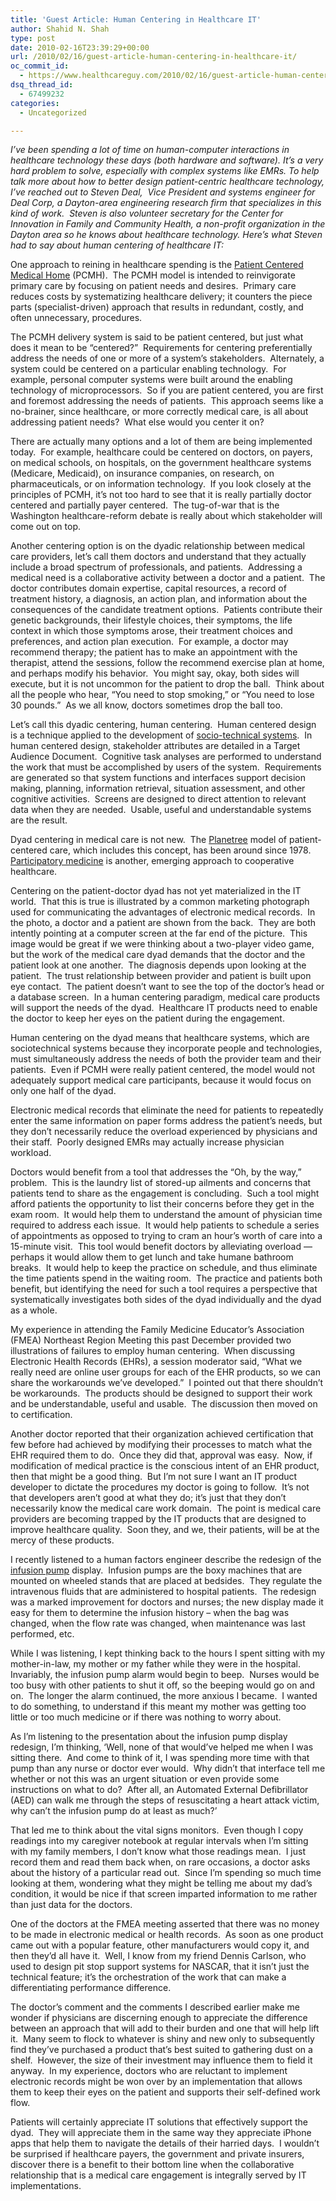 ```yaml
---
title: 'Guest Article: Human Centering in Healthcare IT'
author: Shahid N. Shah
type: post
date: 2010-02-16T23:39:29+00:00
url: /2010/02/16/guest-article-human-centering-in-healthcare-it/
oc_commit_id:
  - https://www.healthcareguy.com/2010/02/16/guest-article-human-centering-in-healthcare-it/1478770547
dsq_thread_id:
  - 67499232
categories:
  - Uncategorized

---
```

_I&#8217;ve been spending a lot of time on human-computer interactions in healthcare technology these days (both hardware and software). It&#8217;s a very hard problem to solve, especially with complex systems like EMRs. To help talk more about how to better design patient-centric healthcare technology, I&#8217;ve reached out to Steven Deal,  Vice President and systems engineer for Deal Corp, a Dayton-area engineering research firm that specializes in this kind of work.  Steven is also volunteer secretary for the Center for Innovation in Family and Community Health, a non-profit organization in the Dayton area so he knows about healthcare technology. Here&#8217;s what Steven had to say about human centering of healthcare IT:_

One approach to reining in healthcare spending is the [Patient Centered Medical Home][1] (PCMH).  The PCMH model is intended to reinvigorate primary care by focusing on patient needs and desires.  Primary care reduces costs by systematizing healthcare delivery; it counters the piece parts (specialist-driven) approach that results in redundant, costly, and often unnecessary, procedures.

The PCMH delivery system is said to be patient centered, but just what does it mean to be “centered?”  Requirements for centering preferentially address the needs of one or more of a system’s stakeholders.  Alternately, a system could be centered on a particular enabling technology.  For example, personal computer systems were built around the enabling technology of microprocessors.  So if you are patient centered, you are first and foremost addressing the needs of patients.  This approach seems like a no-brainer, since healthcare, or more correctly medical care, is all about addressing patient needs?  What else would you center it on?

There are actually many options and a lot of them are being implemented today.  For example, healthcare could be centered on doctors, on payers, on medical schools, on hospitals, on the government healthcare systems (Medicare, Medicaid), on insurance companies, on research, on pharmaceuticals, or on information technology.  If you look closely at the principles of PCMH, it’s not too hard to see that it is really partially doctor centered and partially payer centered.  The tug-of-war that is the Washington healthcare-reform debate is really about which stakeholder will come out on top.
  
<!--more-->


  
Another centering option is on the dyadic relationship between medical care providers, let’s call them doctors and understand that they actually include a broad spectrum of professionals, and patients.  Addressing a medical need is a collaborative activity between a doctor and a patient.  The doctor contributes domain expertise, capital resources, a record of treatment history, a diagnosis, an action plan, and information about the consequences of the candidate treatment options.  Patients contribute their genetic backgrounds, their lifestyle choices, their symptoms, the life context in which those symptoms arose, their treatment choices and preferences, and action plan execution.  For example, a doctor may recommend therapy; the patient has to make an appointment with the therapist, attend the sessions, follow the recommend exercise plan at home, and perhaps modify his behavior.  You might say, okay, both sides will execute, but it is not uncommon for the patient to drop the ball.  Think about all the people who hear, “You need to stop smoking,” or “You need to lose 30 pounds.”  As we all know, doctors sometimes drop the ball too.

Let’s call this dyadic centering, human centering.  Human centered design is a technique applied to the development of [socio-technical systems][2].  In human centered design, stakeholder attributes are detailed in a Target Audience Document.  Cognitive task analyses are performed to understand the work that must be accomplished by users of the system.  Requirements are generated so that system functions and interfaces support decision making, planning, information retrieval, situation assessment, and other cognitive activities.  Screens are designed to direct attention to relevant data when they are needed.  Usable, useful and understandable systems are the result.

Dyad centering in medical care is not new.  The [Planetree][3] model of patient-centered care, which includes this concept, has been around since 1978.  [Participatory medicine][4] is another, emerging approach to cooperative healthcare.

Centering on the patient-doctor dyad has not yet materialized in the IT world.  That this is true is illustrated by a common marketing photograph used for communicating the advantages of electronic medical records.  In the photo, a doctor and a patient are shown from the back.  They are both intently pointing at a computer screen at the far end of the picture.  This image would be great if we were thinking about a two-player video game, but the work of the medical care dyad demands that the doctor and the patient look at one another.  The diagnosis depends upon looking at the patient.  The trust relationship between provider and patient is built upon eye contact.  The patient doesn’t want to see the top of the doctor’s head or a database screen.  In a human centering paradigm, medical care products will support the needs of the dyad.  Healthcare IT products need to enable the doctor to keep her eyes on the patient during the engagement.

Human centering on the dyad means that healthcare systems, which are sociotechnical systems because they incorporate people and technologies, must simultaneously address the needs of both the provider team and their patients.  Even if PCMH were really patient centered, the model would not adequately support medical care participants, because it would focus on only one half of the dyad.

Electronic medical records that eliminate the need for patients to repeatedly enter the same information on paper forms address the patient’s needs, but they don’t necessarily reduce the overload experienced by physicians and their staff.  Poorly designed EMRs may actually increase physician workload.

Doctors would benefit from a tool that addresses the “Oh, by the way,” problem.  This is the laundry list of stored-up ailments and concerns that patients tend to share as the engagement is concluding.  Such a tool might afford patients the opportunity to list their concerns before they get in the exam room.  It would help them to understand the amount of physician time required to address each issue.  It would help patients to schedule a series of appointments as opposed to trying to cram an hour’s worth of care into a 15-minute visit.  This tool would benefit doctors by alleviating overload &#8212; perhaps it would allow them to get lunch and take humane bathroom breaks.  It would help to keep the practice on schedule, and thus eliminate the time patients spend in the waiting room.  The practice and patients both benefit, but identifying the need for such a tool requires a perspective that systematically investigates both sides of the dyad individually and the dyad as a whole.

My experience in attending the Family Medicine Educator’s Association (FMEA) Northeast Region Meeting this past December provided two illustrations of failures to employ human centering.  When discussing Electronic Health Records (EHRs), a session moderator said, “What we really need are online user groups for each of the EHR products, so we can share the workarounds we’ve developed.”  I pointed out that there shouldn’t be workarounds.  The products should be designed to support their work and be understandable, useful and usable.  The discussion then moved on to certification.

Another doctor reported that their organization achieved certification that few before had achieved by modifying their processes to match what the EHR required them to do.  Once they did that, approval was easy.  Now, if modification of medical practice is the conscious intent of an EHR product, then that might be a good thing.  But I’m not sure I want an IT product developer to dictate the procedures my doctor is going to follow.  It’s not that developers aren’t good at what they do; it’s just that they don’t necessarily know the medical care work domain.  The point is medical care providers are becoming trapped by the IT products that are designed to improve healthcare quality.  Soon they, and we, their patients, will be at the mercy of these products.

I recently listened to a human factors engineer describe the redesign of the [infusion pump][5] display.  Infusion pumps are the boxy machines that are mounted on wheeled stands that are placed at bedsides.  They regulate the intravenous fluids that are administered to hospital patients.  The redesign was a marked improvement for doctors and nurses; the new display made it easy for them to determine the infusion history – when the bag was changed, when the flow rate was changed, when maintenance was last performed, etc.

While I was listening, I kept thinking back to the hours I spent sitting with my mother-in-law, my mother or my father while they were in the hospital.  Invariably, the infusion pump alarm would begin to beep.  Nurses would be too busy with other patients to shut it off, so the beeping would go on and on.  The longer the alarm continued, the more anxious I became.  I wanted to do something, to understand if this meant my mother was getting too little or too much medicine or if there was nothing to worry about.

As I’m listening to the presentation about the infusion pump display redesign, I’m thinking, ‘Well, none of that would’ve helped me when I was sitting there.  And come to think of it, I was spending more time with that pump than any nurse or doctor ever would.  Why didn’t that interface tell me whether or not this was an urgent situation or even provide some instructions on what to do?  After all, an Automated External Defibrillator (AED) can walk me through the steps of resuscitating a heart attack victim, why can’t the infusion pump do at least as much?’

That led me to think about the vital signs monitors.  Even though I copy readings into my caregiver notebook at regular intervals when I’m sitting with my family members, I don’t know what those readings mean.  I just record them and read them back when, on rare occasions, a doctor asks about the history of a particular read out.  Since I’m spending so much time looking at them, wondering what they might be telling me about my dad’s condition, it would be nice if that screen imparted information to me rather than just data for the doctors.

One of the doctors at the FMEA meeting asserted that there was no money to be made in electronic medical or health records.  As soon as one product came out with a popular feature, other manufacturers would copy it, and then they’d all have it.  Well, I know from my friend Dennis Carlson, who used to design pit stop support systems for NASCAR, that it isn’t just the technical feature; it’s the orchestration of the work that can make a differentiating performance difference.

The doctor’s comment and the comments I described earlier make me wonder if physicians are discerning enough to appreciate the difference between an approach that will add to their burden and one that will help lift it.  Many seem to flock to whatever is shiny and new only to subsequently find they’ve purchased a product that’s best suited to gathering dust on a shelf.  However, the size of their investment may influence them to field it anyway.  In my experience, doctors who are reluctant to implement electronic records might be won over by an implementation that allows them to keep their eyes on the patient and supports their self-defined work flow.

Patients will certainly appreciate IT solutions that effectively support the dyad.  They will appreciate them in the same way they appreciate iPhone apps that help them to navigate the details of their harried days.  I wouldn’t be surprised if healthcare payers, the government and private insurers, discover there is a benefit to their bottom line when the collaborative relationship that is a medical care engagement is integrally served by IT implementations.

 [1]: http://www.aafp.org/online/en/home/membership/initiatives/pcmh.html
 [2]: http://en.wikipedia.org/wiki/Sociotechnical_systems
 [3]: http://www.planetree.org/
 [4]: http://participatorymedicine.org/
 [5]: http://en.wikipedia.org/wiki/Infusion_pump